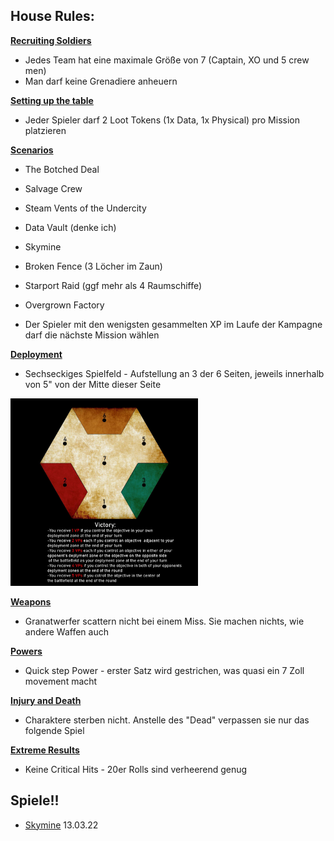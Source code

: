 ## House Rules: 
<ins>**Recruiting Soldiers**</ins>
 - Jedes Team hat eine maximale Größe von 7 (Captain, XO und 5 crew men)
 - Man darf keine Grenadiere anheuern

<ins>**Setting up the table**</ins>
 - Jeder Spieler darf 2 Loot Tokens (1x Data, 1x Physical) pro Mission platzieren

<ins>**Scenarios**</ins>
 - The Botched Deal
 - Salvage Crew
 - Steam Vents of the Undercity
 - Data Vault (denke ich) 
 - Skymine
 - Broken Fence (3 Löcher im Zaun) 
 - Starport Raid (ggf mehr als 4 Raumschiffe) 
 - Overgrown Factory

 - Der Spieler mit den wenigsten gesammelten XP im Laufe der Kampagne darf die nächste Mission wählen

<ins>**Deployment**</ins>
 - Sechseckiges Spielfeld - Aufstellung an 3 der 6 Seiten, jeweils innerhalb von 5" von der Mitte dieser Seite

<img src="PicDump/Hexagon.jpg" alt="Hexagon" width="300"/>

<ins>**Weapons**</ins>
 - Granatwerfer scattern nicht bei einem Miss. Sie machen nichts, wie andere Waffen auch

<ins>**Powers**</ins>
 - Quick step Power - erster Satz wird gestrichen, was quasi ein 7 Zoll movement macht

<ins>**Injury and Death**</ins>
 - Charaktere sterben nicht. Anstelle des "Dead" verpassen sie nur das folgende Spiel

<ins>**Extreme Results**</ins>
 - Keine Critical Hits - 20er Rolls sind verheerend genug

## Spiele!!
 - [Skymine](GameLogs/2022_03_13_Skymine.md) 13.03.22
